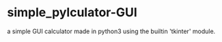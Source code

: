 # simple_pylculator-GUI

a simple GUI calculator made in python3 using the builtin 'tkinter' module.
